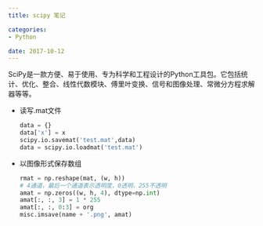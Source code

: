 ```yaml
---
title: scipy 笔记

categories:
- Python

date: 2017-10-12
---
```


SciPy是一款方便、易于使用、专为科学和工程设计的Python工具包。它包括统计、优化、整合、线性代数模块、傅里叶变换、信号和图像处理、常微分方程求解器等等。

<!-- more -->

- 读写.mat文件
	```python
	data = {}  
	data['x'] = x  
	scipy.io.savemat('test.mat',data)
	data = scipy.io.loadmat('test.mat') 
	```
- 以图像形式保存数组
	```python
	rmat = np.reshape(mat, (w, h))
	# 4通道，最后一个通道表示透明度，0透明，255不透明
	amat = np.zeros((w, h, 4), dtype=np.int)
	amat[:, :, 3] = 1 * 255
	amat[:, :, 0:3] = org
	misc.imsave(name + '.png', amat)
	```